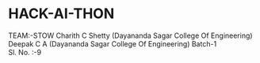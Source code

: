 # HACK-AI-THON
TEAM:-STOW
Charith C Shetty (Dayananda Sagar College Of Engineering)
Deepak C A (Dayananda Sagar College Of Engineering)
Batch-1  
Sl. No. :-9
